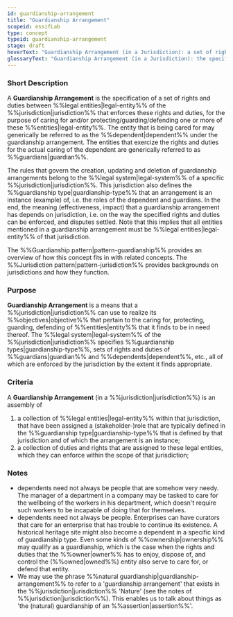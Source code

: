 ```yaml
---
id: guardianship-arrangement
title: "Guardianship Arrangement"
scopeid: essifLab
type: concept
typeid: guardianship-arrangement
stage: draft
hoverText: "Guardianship Arrangement (in a Jurisdiction): a set of rights and duties between Legal Entities of the Jurisdiction that have been established and are enforced within that Jurisdiction for the purpose of caring for and/or protecting/guarding/defending one or more of these Entities."
glossaryText: "Guardianship Arrangement (in a Jurisdiction): the specification of a set of rights and duties between %%legal entities^legal-entity%% of the %%jurisdiction^jurisdiction%% that enforces these rights and duties, for the purpose of caring for and/or protecting/guarding/defending one or more of these %%entities^legal-entity%%."
---
```


### Short Description
A **Guardianship Arrangement** is the specification of a set of rights and duties between %%legal entities|legal-entity%% of the %%jurisdiction|jurisdiction%% that enforces these rights and duties, for the purpose of caring for and/or protecting/guarding/defending one or more of these %%entities|legal-entity%%. The entity that is being cared for may generically be referred to as the %%dependent|dependent%% under the guardianship arrangement. The entities that exercize the rights and duties for the actual caring of the dependent are generically referred to as %%guardians|guardian%%.

The rules that govern the creation, updating and deletion of guardianship arrangements belong to the %%legal system|legal-system%% of a specific %%jurisdiction|jurisdiction%%. This jurisdiction also defines the %%guardianship type|guardianship-type%% that an arrangement is an instance (example) of, i.e. the roles of the dependent and guardians. In the end, the meaning (effectiveness, impact) that a guardianship arrangement has depends on jurisdiction, i.e. on the way the specified rights and duties can be enforced, and disputes settled. Note that this implies that all entities mentioned in a guardianship arrangement must be %%legal entities|legal-entity%% of that jurisdiction.

The %%Guardianship pattern|pattern-guardianship%% provides an overview of how this concept fits in with related concepts.
The %%Jurisdiction pattern|pattern-jurisdiction%% provides backgrounds on jurisdictions and how they function.

### Purpose
**Guardianship Arrangement** is a means that a %%jurisdiction|jurisdiction%% can use to realize its %%objectives|objective%% that pertain to the caring for, protecting, guarding, defending of %%entities|entity%% that it finds to be in need thereof. The %%legal system|legal-system%% of the %%jurisdiction|jurisdiction%% specifies %%guardianship types|guardianship-type%%, sets of rights and duties of %%guardians|guardian%% and %%dependents|dependent%%, etc., all of which are enforced by the jurisdiction by the extent it finds appropriate.

### Criteria
A **Guardianship Arrangement** (in a %%jurisdiction|jurisdiction%%) is an assembly of
1. a collection of %%legal entities|legal-entity%% within that jurisdiction, that have been assigned a (stakeholder-)role that are typically defined in the %%guardianship type|guardianship-type%% that is defined by that jurisdiction and of which the arrangement is an instance;
2. a collection of duties and rights that are assigned to these legal entities, which they can enforce within the scope of that jurisdiction;

### Notes
- dependents need not always be people that are somehow very needy. The manager of a department in a company may be tasked to care for the wellbeing of the workers in his department, which doesn't require such workers to be incapable of doing that for themselves.
- dependents need not always be people. Enterprises can have curators that care for an enterprise that has trouble to continue its existence. A historical heritage site might also become a dependent in a specific kind of guardianship type. Even some kinds of %%ownership|ownership%% may qualify as a guardianship, which is the case when the rights and duties that the %%owner|owner%% has to enjoy, dispose of, and control the (%%owned|owned%%) entity also serve to care for, or defend that entity.
- We may use the phrase %%natural guardianship|guardianship-arrangement%% to refer to a 'guardianship arrangement' that exists in the %%jurisdiction|jurisdiction%% 'Nature' (see the notes of %%jurisdiction|jurisdiction%%). This enables us to talk about things as 'the (natural) guardianship of an %%assertion|assertion%%'.
